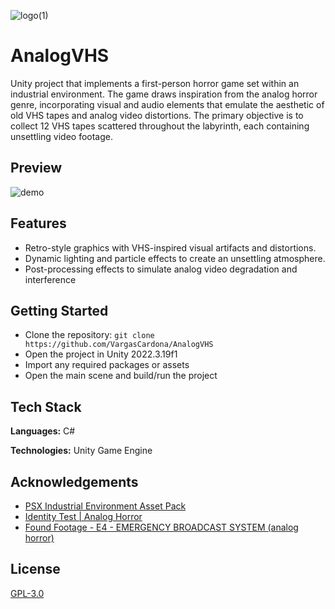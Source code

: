 ![logo(1)](https://github.com/VargasCardona/AnalogVHS/assets/142677238/18c36364-6b2e-4719-893f-ab0486996bd9)


# AnalogVHS
Unity project that implements a first-person horror game set within an industrial environment. The game draws inspiration from the analog horror genre, incorporating visual and audio elements that emulate the aesthetic of old VHS tapes and analog video distortions. The primary objective is to collect 12 VHS tapes scattered throughout the labyrinth, each containing unsettling video footage.

## Preview

![demo](https://github.com/VargasCardona/AnalogVHS/assets/142677238/c9a0acb7-c0d5-4988-82ea-1e3135624d85)

## Features

- Retro-style graphics with VHS-inspired visual artifacts and distortions.
- Dynamic lighting and particle effects to create an unsettling atmosphere.
- Post-processing effects to simulate analog video degradation and interference


## Getting Started
- Clone the repository: `git clone https://github.com/VargasCardona/AnalogVHS`
- Open the project in Unity 2022.3.19f1
- Import any required packages or assets
- Open the main scene and build/run the project

## Tech Stack

**Languages:** C#

**Technologies:** Unity Game Engine

## Acknowledgements

 - [PSX Industrial Environment Asset Pack](https://godgoldfear.itch.io/psx-industrial-environment-asset-pack)
 - [Identity Test | Analog Horror](https://youtu.be/DASNzOfrRL8?si=4O91YJ6J4ZU97g5J)
 - [Found Footage - E4 - EMERGENCY BROADCAST SYSTEM (analog horror)](https://youtu.be/8mcXpBb3VzU?si=RpeheFFOgLGqluCT)

## License

[GPL-3.0](https://www.gnu.org/licenses/gpl-3.0.en.html)

